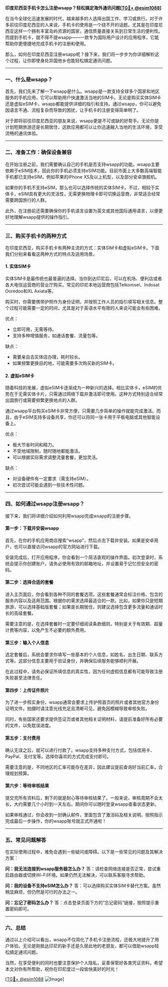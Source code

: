 **印度尼西亚手机卡怎么注册wsapp？轻松搞定海外通讯问题[[TG💪+ @esim1088](https://t.me/s/esim1088)]**

在当今全球化迅速发展的时代，越来越多的人选择出国工作、学习或旅行。对于许多前往印度尼西亚的人来说，手机卡的使用是一个绕不开的话题。尤其是在印度尼西亚这样一个拥有丰富岛屿资源的国家，通信质量直接关系到日常生活的便利性。而提到手机卡，就不得不提wsapp——一款专为国际用户设计的应用程序，它能帮助你更便捷地完成手机卡的注册和使用。

那么，如何在印度尼西亚注册wsapp呢？接下来，我们将一步步为你详细解析这个过程，让你即使身处异国他乡也能轻松搞定通讯问题。

---

### 一、什么是wsapp？

首先，我们先来了解一下wsapp是什么。wsapp是一款支持全球多个国家和地区服务的手机应用，它可以帮助用户快速激活当地的SIM卡。无论是购买实体SIM卡还是虚拟eSIM卡，wsapp都能提供详细的指引和支持。通过wsapp，你可以避免因语言不通、流程复杂而导致的困扰，让手机卡的注册变得简单明了。

对于即将前往印度尼西亚的朋友来说，wsapp更是不可或缺的好帮手。无论你是计划短期旅游还是长期居住，这款应用都可以让你迅速融入当地的生活环境，享受流畅的通讯体验。

---

### 二、准备工作：确保设备兼容

在开始注册之前，我们需要确认自己的手机是否支持wsapp的功能。wsapp主要依赖于eSIM技术，因此你的手机必须支持eSIM功能。目前市面上大多数高端智能手机都已支持eSIM，例如苹果的iPhone XS及以上机型，以及部分安卓旗舰机。

如果你的手机不支持eSIM，那么也可以选择传统的实体SIM卡。不过，相较于实体卡，eSIM具有更大的灵活性，无需更换物理卡即可切换运营商，非常适合经常需要跨国旅行的人群。

此外，在注册前还需要确保你的手机语言设置为英文或其他国际通用语言，以便更好地理解wsapp提供的操作指引。

---

### 三、购买手机卡的两种方式

在印度尼西亚，购买手机卡有两种主流的方式：实体SIM卡和虚拟eSIM卡。下面我们分别来看看这两种方式的特点及适用场景。

#### 1. 实体SIM卡

实体SIM卡是最传统也最普遍的选择。当你到达印尼后，可以在机场、便利店或者各大电信运营商的营业厅购买。常见的印尼本地运营商包括Telkomsel、Indosat Ooredoo和XL Axiata等。

购买时，你需要携带护照作为身份证明，并按照工作人员的指引填写相关信息。整个过程可能需要一定的时间，尤其是对于英语水平有限的人来说可能会有些困难。

优点：
- 立即可用，无需等待。
- 支持多种增值服务，如通话套餐、流量包等。

缺点：
- 需要亲自去实体店办理，耗时较长。
- 如果频繁更换目的地，可能需要多次购买新的SIM卡。

#### 2. 虚拟eSIM卡

随着科技的发展，虚拟eSIM卡逐渐成为一种新兴的选择。相比实体卡，eSIM的优势在于无需实体卡片，只需通过网络下载并激活即可使用。这种方式特别适合经常出国旅行或需要频繁更换地点的人群。

通过wsapp平台购买eSIM卡非常方便，只需要几步简单的操作就能完成激活。而且，由于eSIM支持多设备共享，你还可以将同一张卡用于平板电脑或其他智能设备上。

优点：
- 极大节省时间和精力。
- 不受地域限制，随时随地都能激活。
- 可以根据实际需求调整流量套餐，更加灵活。

缺点：
- 对设备硬件有一定要求（需支持eSIM）。
- 初次尝试可能会遇到一些技术性问题。

---

### 四、如何通过wsapp注册wsapp？

接下来，我们将详细介绍如何利用wsapp完成wsapp的注册步骤。

#### 第一步：下载并安装wsapp

首先，在你的手机应用商店搜索“wsapp”，然后点击下载并安装。如果是安卓用户，也可以直接访问wsapp的官方网站进行下载。

安装完成后，打开应用程序，你会看到一个简洁直观的操作界面。初次登录时，系统会提示你创建账户，请务必使用有效的邮箱地址，并设置易于记忆但安全的密码。

#### 第二步：选择合适的套餐

进入主页面后，你会看到各种不同的套餐选项。这些套餐通常会标注价格、包含的服务内容以及适用范围。根据你的需求选择最适合的一款。比如，如果你只是短期旅游，可以选择基础版套餐；如果是长期居住，则建议选择包含更多流量和通话时长的高级套餐。

需要注意的是，在选择套餐时一定要仔细阅读条款细则，特别是关于有效期、超量计费等内容，以免产生不必要的额外费用。

#### 第三步：输入个人信息

选定套餐后，系统会要求你填写一些基本的个人信息，如姓名、出生日期、联系方式等。这部分信息主要用于验证身份，并确保后续服务能够顺利开展。

在此过程中，请务必保证所填信息的真实性，因为任何虚假信息都有可能导致注册失败甚至法律责任。

#### 第四步：上传证件照片

为了进一步核实身份，wsapp通常会要求上传护照首页的照片或者其他官方身份证明文件。拍摄时请注意光线充足且清晰可见，避免因模糊导致审核失败。

同时，有些国家还要求提供签证页或者其他相关证明材料，请提前准备好所有必要的文件，以免耽误进度。

#### 第五步：支付费用

确认无误之后，就可以进行付款了。wsapp支持多种支付方式，包括信用卡、PayPal、支付宝等。选择你喜欢的方式完成支付即可。

需要注意的是，不同地区的汇率可能存在差异，因此建议提前查询好当前汇率，合理规划预算。

#### 第六步：等待审核结果

提交完所有资料后，剩下的就是耐心等待审核结果了。一般来说，审核周期不会太长，大约需要几个小时到一天左右。期间你可以随时登录wsapp查看状态更新。

如果审核通过，你会收到一封确认邮件，里面包含了激活码及相关说明。按照指示完成最后一步操作，你的wsapp账号就正式开通啦！

---

### 五、常见问题解答

在实际使用过程中，难免会遇到一些疑问或障碍。以下是一些常见的问题及其解决方案：

**问：我无法连接到wsapp服务器怎么办？**
答：请检查网络连接是否正常，尝试重启路由器或切换Wi-Fi环境。如果仍然无法解决，可以联系客服寻求帮助。

**问：我的设备不支持eSIM怎么办？**
答：可以选择购买实体SIM卡替代方案。虽然稍显麻烦，但仍然是可行的办法之一。

**问：忘记了密码怎么办？**
答：点击登录页面下方的“忘记密码”链接，按照提示重置密码即可。

---

### 六、总结

通过以上介绍可以看出，wsapp不仅简化了手机卡注册流程，还极大地提升了用户体验。无论是刚抵达印尼的新手还是久居此地的老朋友，都可以借助wsapp轻松搞定通讯问题。

当然，在享受便利的同时也要注意保护个人隐私，妥善保管好各类凭证资料。希望本文对你有所帮助，祝你在印尼度过一段愉快美好的时光！

[[TG💪+ @esim1088](https://t.me/s/esim1088) ![Image](https://i.postimg.cc/4NQfJmqS/Snipaste-2025-05-13-00-14-12.png)]
